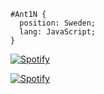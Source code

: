 ```
#Ant1N { 
  position: Sweden; 
  lang: JavaScript; 
}
```
[![Spotify](https://https://novatorem-ant1n.vercel.app/)](https://open.spotify.com/user/isakantin)

[![Spotify](https://ant1n.vercel.app/api/spotify)](https://open.spotify.com/user/isakantin)


